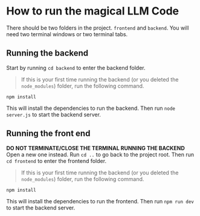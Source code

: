 # How to run the magical LLM Code

There should be two folders in the project. `frontend` and `backend`. You will need two terminal windows or two terminal tabs.

## Running the backend
Start by running `cd backend` to enter the backend folder.

> If this is your first time running the backend (or you deleted the `node_modules`) folder, run the following command.

```nodejs
npm install
```

This will install the dependencies to run the backend. Then run `node server.js` to start the backend server.

## Running the front end
**DO NOT TERMINATE/CLOSE THE TERMINAL RUNNING THE BACKEND** Open a new one instead. Run `cd ..` to go back to the project root. Then run `cd frontend` to enter the frontend folder.

> If this is your first time running the backend (or you deleted the `node_modules`) folder, run the following command.

```nodejs
npm install
```

This will install the dependencies to run the frontend. Then run `npm run dev` to start the backend server.